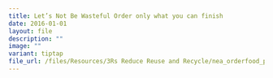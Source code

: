 ```yaml
---
title: Let’s Not Be Wasteful Order only what you can finish
date: 2016-01-01
layout: file
description: ""
image: ""
variant: tiptap
file_url: /files/Resources/3Rs Reduce Reuse and Recycle/nea_orderfood_poster.pdf
---
```

